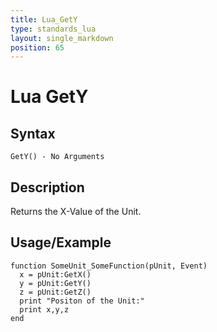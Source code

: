 ```yaml
---
title: Lua_GetY
type: standards_lua
layout: single_markdown
position: 65
---
```


# Lua GetY

## Syntax

```
GetY() - No Arguments
```

## Description

Returns the X-Value of the Unit.

## Usage/Example

```
function SomeUnit_SomeFunction(pUnit, Event) 
  x = pUnit:GetX() 
  y = pUnit:GetY()
  z = pUnit:GetZ()
  print "Positon of the Unit:"
  print x,y,z
end
```
